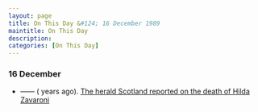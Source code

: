 ```yaml
---
layout: page
title: On This Day &#124; 16 December 1989
maintitle: On This Day
description: 
categories: [On This Day]
---
```


### 16 December 
* —— (<span id="age1"></span> years ago). [The herald Scotland reported on the death of Hilda Zavaroni](https://www.heraldscotland.com/news/11972048.lena-zavaronis-mother-found-dead/)

<!-- Script for calculating number of years ago -->
<script>
var dob = '19891216';
var year = Number(dob.substr(0, 4));
var month = Number(dob.substr(4, 2)) - 1;
var day = Number(dob.substr(6, 2));
var today = new Date();
var age1 = today.getFullYear() - year;
if (today.getMonth() < month || (today.getMonth() == month && today.getDate() < day)) {
age1--;
}
document.getElementById("age1").innerHTML=age1;
</script>

